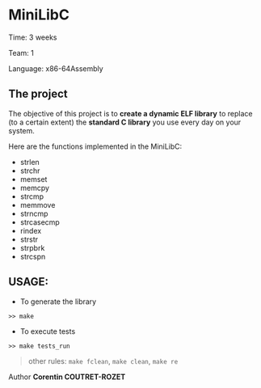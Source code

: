 MiniLibC
===

Time:       3 weeks

Team:       1

Language:   x86-64Assembly


The project
----
The objective of this project is to **create a dynamic ELF library** to replace (to a certain extent) the **standard C library** you use every day on your system.

Here are the functions implemented in the MiniLibC:

* strlen
* strchr
* memset
* memcpy
* strcmp
* memmove
* strncmp
* strcasecmp
* rindex
* strstr
* strpbrk
* strcspn

## USAGE:

* To generate the library

```
>> make
```

* To execute tests

```
>> make tests_run
``` 

 > other rules: `make fclean`, `make clean`, `make re`

Author **Corentin COUTRET-ROZET**